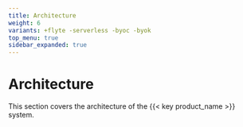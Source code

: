 ```yaml
---
title: Architecture
weight: 6
variants: +flyte -serverless -byoc -byok
top_menu: true
sidebar_expanded: true
---
```


# Architecture

This section covers the architecture of the {{< key product_name >}} system.
